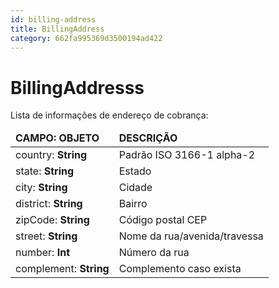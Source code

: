 ```yaml
---
id: billing-address
title: BillingAddress
category: 662fa995369d3500194ad422
---
```


# BillingAddresss

Lista de informações de endereço de cobrança:

<table>
    <thead>
        <tr>
            <td><strong>CAMPO: OBJETO</strong></td>
            <td><strong>DESCRIÇÃO</strong></td>
        </tr>
    </thead>
    <tbody>
        <tr>
            <td>country: <b>String</b></td>
            <td>Padrão ISO 3166-1 alpha-2</td>
        </tr>
        <tr>
            <td>state: <b>String</b></td>
            <td>Estado</td>
        </tr>
        <tr>
            <td>city: <b>String</b></td>
            <td>Cidade</td>
        </tr>
        <tr>
            <td>district: <b>String</b></td>
            <td>Bairro</td>
        </tr>
        <tr>
            <td>zipCode: <b>String</b></td>
            <td>Código postal CEP</td>
        </tr>
        <tr>
            <td>street: <b>String</b></td>
            <td>Nome da rua/avenida/travessa</td>
        </tr>
        <tr>
            <td>number: <b>Int</b></td>
            <td>Número da rua</td>
        </tr>
        <tr>
            <td>complement: <b>String</b></td>
            <td>Complemento caso exista</td>
        </tr>
    </tbody>
</table>
